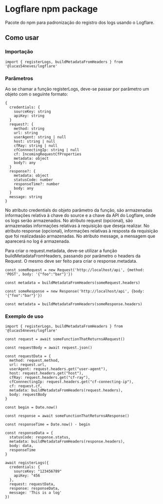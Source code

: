 # Logflare npm package

Pacote do npm para padronização do registro dos logs usando o Logflare.

## Como usar

### Importação

```
import { registerLogs, buildMetadataFromHeaders } from '@lucas54neves/logflare'
```

### Parâmetros

Ao se chamar a função registerLogs, deve-se passar por parâmetro um objeto com o seguinte formato:

```
{
  credentials: {
    sourceKey: string
    apiKey: string
  }
  request?: {
    method: string
    url: string
    userAgent: string | null
    host: string | null
    cfRay: string | null
    cfConnnectingIp: string | null
    cf: IncomingRequestCfProperties
    metadata: object
    body?: any
  }
  response?: {
    metadata: object
    statusCode: number
    responseTime?: number
    body: any
  }
  message: string
}
```

No atributo credentials do objeto parâmetro da função, são armazenadas informações relativa à chave do source e a chave da API do Logflare, onde os logs serão armazenados. No atributo request (opcional), são armazenadas informações relativas à requisição que deseja realizar. No atributo response (opcional), informações relativas à resposta da requisição que foi realizadasão armazenadas. No atributo message, a mensagem que aparecerá no log é armazenada.

Para criar o request.metadata, deve-se utilizar a função buildMetadataFromHeaders, passando por parâmetro o headers da Request. O mesmo deve ser feito para criar o response.metadata.

```
const someRequest = new Request('http://localhost/api', {method: 'POST', body: '{"foo":"bar"}'})

const metadata = buildMetadataFromHeaders(someRequest.headers)
```

```
const someResponse = new Response('http://localhost/api', {body: '{"foo":"bar"}'})

const metadata = buildMetadataFromHeaders(someResponse.headers)
```

### Exemplo de uso

```
import { registerLogs, buildMetadataFromHeaders } from '@lucas54neves/logflare'

const request = await someFunctionThatReturnsARequest()

const requestBody = await request.json()

const requestData = {
  method: request.method,
  url: request.url,
  userAgent: request.headers.get("user-agent"),
  host: request.headers.get("host"),
  cfRay: request.headers.get("cf-ray"),
  cfConnnectingIp: request.headers.get("cf-connecting-ip"),
  cf: request.cf,
  metadata: buildMetadataFromHeaders(request.headers),
  body: requestBody
}

const begin = Date.now()

const response = await someFunctionThatReturnsAResponse()

const responseTime = Date.now() - begin

const responseData = {
  statusCode: response.status,
  metadata: buildMetadataFromHeaders(response.headers),
  body: data,
  responseTime
}

await registerLogs({
  credentials: {
    sourceKey: "123456789"
    apiKey: "456
  },
  request: requestData,
  response: responseData,
  message: 'This is a log'
})
```
